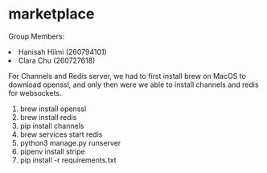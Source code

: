 # marketplace

Group Members:

<li> Hanisah Hilmi (260794101) 
<li> Clara Chu (260727618)

For Channels and Redis server, we had to first install brew on MacOS to download openssl, and only then were we able to install channels and redis for websockets.

1. brew install openssl
2. brew install redis
3. pip install channels
4. brew services start redis
5. python3 manage.py runserver
6. pipenv install stripe
7. pip install -r requirements.txt
